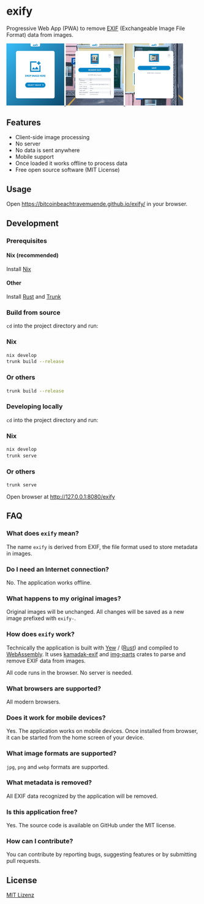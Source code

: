 # exify

Progressive Web App (PWA) to remove [EXIF](https://en.wikipedia.org/wiki/Exif) (Exchangeable Image File Format) data from images.

<p float="left">
  <a href="assets/exify-1.png" target="_blank">
    <img src="assets/exify-1.png" width="30%" />
  </a>
  <a href="assets/exify-2.png" target="_blank">
    <img src="assets/exify-2.png" width="30%" />
  </a>
  <a href="assets/exify-3.png" target="_blank">
    <img src="assets/exify-3.png" width="30%" />
  </a>
</p>

 
## Features

- Client-side image processing
- No server
- No data is sent anywhere
- Mobile support
- Once loaded it works offline to process data
- Free open source software (MIT License)


## Usage

Open https://bitcoinbeachtravemuende.github.io/exify/ in your browser. 

## Development

### Prerequisites

#### Nix (recommended)

Install [Nix](https://zero-to-flakes.com/install)

#### Other

Install [Rust](https://www.rust-lang.org/tools/install) and [Trunk](https://trunkrs.dev/)


### Build from source

`cd` into the project directory and run:

### Nix

```bash
nix develop
trunk build --release
```

### Or others

```bash
trunk build --release
```


### Developing locally

`cd` into the project directory and run:

### Nix

```bash
nix develop
trunk serve
```

### Or others

```bash
trunk serve
```

Open browser at http://127.0.0.1:8080/exify

## FAQ

### What does `exify` mean?

The name `exify` is derived from EXIF, the file format used to store metadata in images.

### Do I need an Internet connection?

No. The application works offline.

### What happens to my original images?

Original images will be unchanged. All changes will be saved as a new image prefixed with `exify-`.

### How does `exify` work?

Technically the application is built with [Yew](https://yew.rs/) / ([Rust](https://www.rust-lang.org/)) and compiled to [WebAssembly](https://webassembly.org/). It uses [kamadak-exif](https://crates.io/crates/kamadak-exif) and [img-parts](https://crates.io/crates/img-parts) crates to parse and remove EXIF data from images.

All code runs in the browser. No server is needed. 

### What browsers are supported?

All modern browsers.

### Does it work for mobile devices?

Yes. The application works on mobile devices. Once installed from browser, it can be started from the home screen of your device.

### What image formats are supported?

`jpg`, `png` and `webp` formats are supported.

### What metadata is removed?

All EXIF data recognized by the application will be removed.

### Is this application free?

Yes. The source code is available on GitHub under the MIT license.

### How can I contribute?

You can contribute by reporting bugs, suggesting features or by submitting pull requests.


## License

[MIT Lizenz](./LICENSE)
